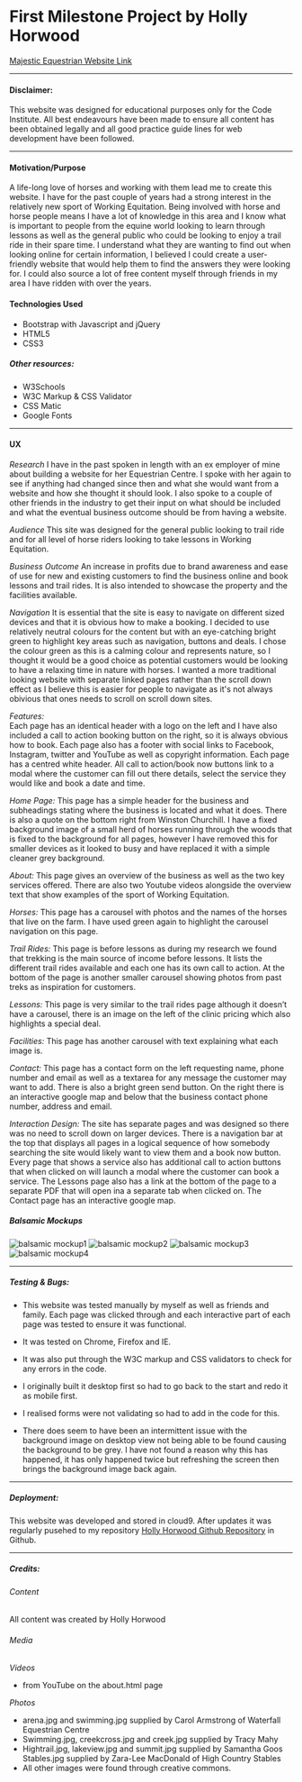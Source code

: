 # First Milestone Project by Holly Horwood

[Majestic Equestrian Website Link](https://holly-horwood.github.io/first-milestone-project/)

---

#### Disclaimer: 
This website was designed for educational purposes only for the Code Institute.  All best endeavours have been made to ensure all content has been obtained legally and all good practice guide lines for web development have been followed.

---

#### Motivation/Purpose
A life-long love of horses and working with them lead me to create this website.  I have for the past couple of years had a strong interest in the relatively new sport of Working Equitation.  Being involved with horse and horse people means I have a lot of knowledge in this area and I know what is important to people from the equine world looking to learn through lessons as well as the general public who could be looking to enjoy a trail ride in their spare time.  I understand what they are wanting to find out when looking online for certain information, I believed I could create a user-friendly website that would help them to find the answers they were looking for.  I could also source a lot of free content myself through friends in my area I have ridden with over the years.

#### Technologies Used

-   Bootstrap with Javascript and jQuery
-   HTML5
-   CSS3

##### Other resources:

-   W3Schools
-   W3C Markup & CSS Validator
-   CSS Matic
-   Google Fonts

---

#### UX

*Research*
I have in the past spoken in length with an ex employer of mine about building a website for her Equestrian Centre.  I spoke with her again to see if anything had changed since then and what she would want from a website and how she thought it should look.  I also spoke to a couple of other friends in the industry to get their input on what should be included and what the eventual business outcome should be from having a website.

*Audience* 
This site was designed for the general public looking to trail ride and for all level of horse riders looking to take lessons in Working Equitation.

*Business Outcome*
An increase in profits due to brand awareness and ease of use for new and existing customers to find the business online and book lessons and trail rides.  It is also intended to showcase the property and the facilities available.

*Navigation*
It is essential that the site is easy to navigate on different sized devices and that it is obvious how to make a booking.  I decided to use relatively neutral colours for the content but with an eye-catching bright green to highlight key areas such as navigation, buttons and deals.  I chose the colour green as this is a calming colour and represents nature, so I thought it would be a good choice as potential customers would be looking to have a relaxing time in nature with horses.  I wanted a more traditional looking website with separate linked pages rather than the scroll down effect as I believe this is easier for people to navigate as it's not always obivious that ones needs to scroll on scroll down sites. 

*Features:*  
Each page has an identical header with a logo on the left and I have also included a call to action booking button on the right, so it is always obvious how to book.
Each page also has a footer with social links to Facebook, Instagram, twitter and YouTube as well as copyright information.
Each page has a centred white header.
All call to action/book now buttons link to a modal where the customer can fill out there details, select the service they would like and book a date and time.


*Home Page:*
This page has a simple header for the business and subheadings stating where the business is located and what it does.  There is also a quote on the bottom right from Winston Churchill.  I have a fixed background image of a small herd of horses running through the woods that is fixed to the background for all pages, however I have removed this for smaller devices as it looked to busy and have replaced it with a simple cleaner grey background.

*About:*
This page gives an overview of the business as well as the two key services offered.  There are also two Youtube videos alongside the overview text that show examples of the sport of Working Equitation.

*Horses:*
This page has a carousel with photos and the names of the horses that live on the farm.  I have used green again to highlight the carousel navigation on this page.

*Trail Rides:*
This page is before lessons as during my research we found that trekking is the main source of income before lessons.  It lists the different trail rides available and each one has its own call to action.  At the bottom of the page is another smaller carousel showing photos from past treks as inspiration for customers.

*Lessons:*
This page is very similar to the trail rides page although it doesn’t have a carousel, there is an image on the left of the clinic pricing which also highlights a special deal.

*Facilities:*
This page has another carousel with text explaining what each image is.

*Contact:*
This page has a contact form on the left requesting name, phone number and email as well as a textarea for any message the customer may want to add.  There is also a bright green send button.  On the right there is an interactive google map and below that the business contact phone number, address and email.

*Interaction Design:* 
The site has separate pages and was designed so there was no need to scroll down on larger devices.
There is a navigation bar at the top that displays all pages in a logical sequence of how somebody searching the site would likely want to view them and a book now button.
Every page that shows a service also has additional call to action buttons that when clicked on will launch a modal where the customer can book a service.
The Lessons page also has a link at the bottom of the page to a separate PDF that will open ina a separate tab when clicked on.  The Contact page has an interactive google map.

##### Balsamic Mockups

![balsamic mockup1](assets/wireframes/balsamic1.PNG)
![balsamic mockup2](assets/wireframes/balsamic2.PNG)
![balsamic mockup3](assets/wireframes/balsamic3.PNG)
![balsamic mockup4](assets/wireframes/balsamic4.PNG)

---

##### Testing & Bugs:

- This website was tested manually by myself as well as friends and family.  Each page was clicked through and each interactive part of each     page was tested to ensure it was functional.

- It was tested on Chrome, Firefox and IE.  

- It was also put through the W3C markup and CSS validators to check for any errors in the code.

- I originally built it desktop first so had to go back to the start and redo it as mobile first.

- I realised forms were not validating so had to add in the code for this.

- There does seem to have been an intermittent issue with the background image on desktop view not being able to be found causing the background to be grey.  I have not found a reason why this has happened, it has only happened twice but refreshing the screen then brings the background image back again. 

---

##### Deployment:

This website was developed and stored in cloud9.  After updates it was regularly pusehed to my repository [Holly Horwood Github Repository](Holly-Horwood/first-milestone-project) in Github.

---

##### Credits:

###### Content

All content was created by Holly Horwood

###### Media

*Videos* 
-   from YouTube on the about.html page

*Photos* 
-    arena.jpg and swimming.jpg supplied by Carol Armstrong of Waterfall Equestrian Centre
-	Swimming.jpg, creekcross.jpg and creek.jpg supplied by Tracy Mahy
-   Hightrail.jpg, lakeview.jpg and summit.jpg supplied by Samantha Goos
	Stables.jpg supplied by Zara-Lee MacDonald of High Country Stables
-   All other images were found through creative commons.





